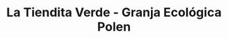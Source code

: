 ---
title: "La Tiendita Verde - Granja Ecológica Polen"
url: /quillacollo/la-tiendita-verde-granja-ecologica-polen/
shop: granja
---